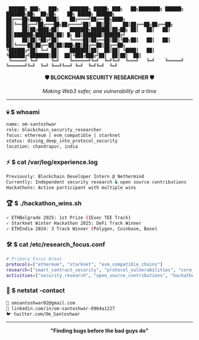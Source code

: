 # 
```
 ██████╗ ███╗   ███╗    ███████╗ █████╗ ███╗   ██╗████████╗ ██████╗ ███████╗██╗  ██╗██╗    ██╗ █████╗ ██████╗ 
██╔═══██╗████╗ ████║    ██╔════╝██╔══██╗████╗  ██║╚══██╔══╝██╔═══██╗██╔════╝██║  ██║██║    ██║██╔══██╗██╔══██╗
██║   ██║██╔████╔██║    ███████╗███████║██╔██╗ ██║   ██║   ██║   ██║███████╗███████║██║ █╗ ██║███████║██████╔╝
██║   ██║██║╚██╔╝██║    ╚════██║██╔══██║██║╚██╗██║   ██║   ██║   ██║╚════██║██╔══██║██║███╗██║██╔══██║██╔══██╗
╚██████╔╝██║ ╚═╝ ██║    ███████║██║  ██║██║ ╚████║   ██║   ╚██████╔╝███████║██║  ██║╚███╔███╔╝██║  ██║██║  ██║
 ╚═════╝ ╚═╝     ╚═╝    ╚══════╝╚═╝  ╚═╝╚═╝  ╚═══╝   ╚═╝    ╚═════╝ ╚══════╝╚═╝  ╚═╝ ╚══╝╚══╝ ╚═╝  ╚═╝╚═╝  ╚═╝
```

<div align="center">

**🛡️ BLOCKCHAIN SECURITY RESEARCHER 🛡️**

*Making Web3 safer, one vulnerability at a time*

</div>

---

### 💀 $ whoami
```bash
name: om-santoshwar
role: blockchain_security_researcher  
focus: ethereum | evm_compatible | starknet
status: diving_deep_into_protocol_security
location: chandrapur, india
```

### ⚡ $ cat /var/log/experience.log
```bash
Previously: Blockchain Developer Intern @ Nethermind
Currently: Independent security research & open source contributions
Hackathons: Active participant with multiple wins
```

### 🏆 $ ./hackathon_wins.sh
```bash
✓ ETHBelgrade 2025: 1st Prize (IExec TEE Track)
✓ Starknet Winter Hackathon 2025: DeFi Track Winner
✓ ETHIndia 2024: 3 Track Winner (Polygon, Coinbase, Base)  
```

### 🛠️ $ cat /etc/research_focus.conf
```bash
# Primary Focus Areas
protocols=["ethereum", "starknet", "evm_compatible_chains"]
research=["smart_contract_security", "protocol_vulnerabilities", "core_protocol_implementations"]
activities=["security_research", "open_source_contributions", "hackathon_participation"]
```

### 📡 $ netstat -contact
```bash
📧 omsantoshwar02@gmail.com
💼 linkedin.com/in/om-santoshwar-0964a1227  
🐦 twitter.com/Om_Santoshwar
```

---

<div align="center">

**"Finding bugs before the bad guys do"**

</div>
